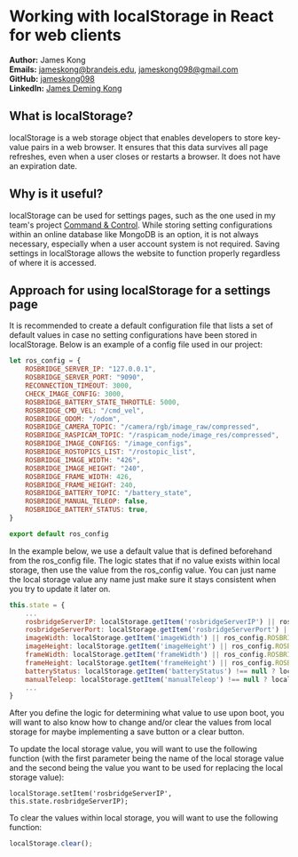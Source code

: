 # Working with localStorage in React for web clients

**Author:** James Kong  
**Emails:** jameskong@brandeis.edu, jameskong098@gmail.com  
**GitHub:** [jameskong098](https://github.com/jameskong098)  
**LinkedIn:** [James Deming Kong](https://www.linkedin.com/in/jamesdemingkong/)

## What is localStorage?

localStorage is a web storage object that enables developers to store key-value pairs in a web browser. It ensures that this data survives all page refreshes, even when a user closes or restarts a browser. It does not have an expiration date.

## Why is it useful?

localStorage can be used for settings pages, such as the one used in my team's project [Command & Control](https://github.com/campusrover/command-control). While storing setting configurations within an online database like MongoDB is an option, it is not always necessary, especially when a user account system is not required. Saving settings in localStorage allows the website to function properly regardless of where it is accessed.

## Approach for using localStorage for a settings page

It is recommended to create a default configuration file that lists a set of default values in case no setting configurations have been stored in localStorage. Below is an example of a config file used in our project:

```javascript
let ros_config = {
    ROSBRIDGE_SERVER_IP: "127.0.0.1",
    ROSBRIDGE_SERVER_PORT: "9090",
    RECONNECTION_TIMEOUT: 3000,
    CHECK_IMAGE_CONFIG: 3000,
    ROSBRIDGE_BATTERY_STATE_THROTTLE: 5000,
    ROSBRIDGE_CMD_VEL: "/cmd_vel",
    ROSBRIDGE_ODOM: "/odom",
    ROSBRIDGE_CAMERA_TOPIC: "/camera/rgb/image_raw/compressed",
    ROSBRIDGE_RASPICAM_TOPIC: "/raspicam_node/image_res/compressed",
    ROSBRIDGE_IMAGE_CONFIGS: "/image_configs",
    ROSBRIDGE_ROSTOPICS_LIST: "/rostopic_list",
    ROSBRIDGE_IMAGE_WIDTH: "426",
    ROSBRIDGE_IMAGE_HEIGHT: "240",
    ROSBRIDGE_FRAME_WIDTH: 426,
    ROSBRIDGE_FRAME_HEIGHT: 240,
    ROSBRIDGE_BATTERY_TOPIC: "/battery_state",
    ROSBRIDGE_MANUAL_TELEOP: false,
    ROSBRIDGE_BATTERY_STATUS: true,
}

export default ros_config
```

In the example below, we use a default value that is defined beforehand from the ros_config file. The logic states that if no value exists within local storage,
then use the value from the ros_config value. You can just name the local storage value any name just make sure it stays consistent when you try to update it later on.

```javascript
this.state = {
    ...
    rosbridgeServerIP: localStorage.getItem('rosbridgeServerIP') || ros_config.ROSBRIDGE_SERVER_IP,
    rosbridgeServerPort: localStorage.getItem('rosbridgeServerPort') || ros_config.ROSBRIDGE_SERVER_PORT,
    imageWidth: localStorage.getItem('imageWidth') || ros_config.ROSBRIDGE_IMAGE_WIDTH,
    imageHeight: localStorage.getItem('imageHeight') || ros_config.ROSBRIDGE_IMAGE_HEIGHT,
    frameWidth: localStorage.getItem('frameWidth') || ros_config.ROSBRIDGE_FRAME_WIDTH,
    frameHeight: localStorage.getItem('frameHeight') || ros_config.ROSBRIDGE_FRAME_HEIGHT,
    batteryStatus: localStorage.getItem('batteryStatus') !== null ? localStorage.getItem('batteryStatus') === "true" : ros_config.ROSBRIDGE_BATTERY_STATUS,
    manualTeleop: localStorage.getItem('manualTeleop') !== null ? localStorage.getItem('manualTeleop') === "true" : ros_config.ROSBRIDGE_MANUAL_TELEOP,
    ...
}
```

After you define the logic for determining what value to use upon boot, you will want to also know how to change and/or clear the values from local storage for maybe
implementing a save button or a clear button.

To update the local storage value, you will want to use the following function (with the first parameter being the name of the local storage value and the second being the value you want to be used for replacing the local storage value):

```
localStorage.setItem('rosbridgeServerIP', this.state.rosbridgeServerIP);
```

To clear the values within local storage, you will want to use the following function:
```javascript
localStorage.clear();
```